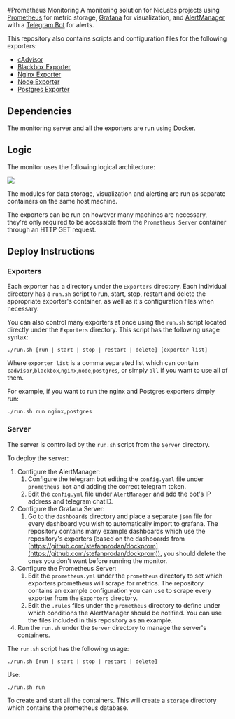#Prometheus Monitoring
 A monitoring solution for NicLabs projects using [Prometheus](https://github.com/prometheus/prometheus) for metric storage, [Grafana](https://github.com/grafana/grafana) for visualization, and [AlertManager](https://github.com/prometheus/alertmanager) with a [Telegram Bot](https://github.com/inCaller/prometheus_bot) for alerts.

 This repository also contains scripts and configuration files for the following exporters:

- [cAdvisor](https://github.com/google/cadvisor)
- [Blackbox Exporter](https://github.com/prometheus/blackbox_exporter)
- [Nginx Exporter](https://github.com/discordianfish/nginx_exporter)
- [Node Exporter](https://github.com/prometheus/node_exporter)
- [Postgres Exporter](https://github.com/wrouesnel/postgres_exporter)

## Dependencies

The monitoring server and all the exporters are run using [Docker](https://www.docker.com/).

## Logic

The monitor uses the following logical architecture:

<img src="https://raw.githubusercontent.com/niclabs/prometheus-monitoring/master/img/Logic_Arch.png">


 The modules for data storage, visualization and alerting are run as separate containers on the same host machine.

  The exporters can be run on however many machines are necessary, they're only required to be accessible from the `Prometheus Server` container through an HTTP GET request.

## Deploy Instructions
### Exporters
Each exporter has a directory under the `Exporters` directory. Each individual directory has a `run.sh` script to run, start, stop, restart and delete the appropriate exporter's container, as well as it's configuration files when necessary.

You can also control many exporters at once using the `run.sh` script located directly under the `Exporters` directory. This script has the following usage syntax:
```
./run.sh [run | start | stop | restart | delete] [exporter list]
```

Where `exporter list` is a comma separated list which can contain `cadvisor`,`blackbox`,`nginx`,`node`,`postgres`, or simply `all` if you want to use all of them.

For example, if you want to run the nginx and Postgres exporters simply run:

```
./run.sh run nginx,postgres
```

### Server
The server is controlled by the `run.sh` script from the `Server` directory.

To deploy the server:

1. Configure the AlertManager:
    1. Configure the telegram bot editing the `config.yaml` file under `prometheus_bot` and adding the correct telegram token.
    2. Edit the `config.yml` file under `AlertManager` and add the bot's IP address and telegram chatID.
2. Configure the Grafana Server:
    1. Go to the `dashboards` directory and place a separate `json` file for every dashboard you wish to automatically import to grafana.
    The repository contains many example dashboards which use the repository's exporters (based on the dashboards from [https://github.com/stefanprodan/dockprom](https://github.com/stefanprodan/dockprom)), you should delete the ones you don't want before running the monitor.    
3. Configure the Prometheus Server:
    1. Edit the `prometheus.yml` under the `prometheus` directory to set which exporters prometheus will scrape for metrics. The repository contains an example configuration you can use to scrape every exporter from the `Exporters` directory.
    2. Edit the `.rules` files under the `prometheus` directory to define under which conditions the AlertManager should be notified. You can use the files included in this repository as an example.
4. Run the `run.sh` under the `Server` directory to manage the server's containers.

The `run.sh` script has the following usage:
```
./run.sh [run | start | stop | restart | delete]
```
Use:
```
./run.sh run
```
To create and start all the containers. This will create a `storage` directory which contains the prometheus database.
